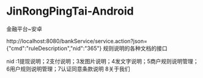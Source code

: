 # JinRongPingTai-Android
金融平台~安卓


http://localhost:8080/bankService/service.action?json={"cmd":"ruleDescription","nid":"365"}              规则说明的各种文档的接口

nid :1提现说明；2支付说明；3发图片说明；4发文字说明；5商户规则说明管理；6用户规则说明管理；7认证同意条款说明
    8关于我们